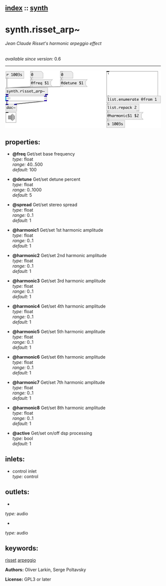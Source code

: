 [index](index.html) :: [synth](category_synth.html)
---

# synth.risset_arp~

###### Jean Claude Risset&#39;s harmonic arpeggio effect

*available since version:* 0.6

---




[![example](../examples/img/synth.risset_arp~.jpg)](../examples/pd/synth.risset_arp~.pd)







## properties:

* **@freq** 
Get/set base frequency<br>
_type:_ float<br>
_range:_ 40..500<br>
_default:_ 100<br>

* **@detune** 
Get/set detune percent<br>
_type:_ float<br>
_range:_ 0..1000<br>
_default:_ 5<br>

* **@spread** 
Get/set stereo spread<br>
_type:_ float<br>
_range:_ 0..1<br>
_default:_ 1<br>

* **@harmonic1** 
Get/set 1st harmonic amplitude<br>
_type:_ float<br>
_range:_ 0..1<br>
_default:_ 1<br>

* **@harmonic2** 
Get/set 2nd harmonic amplitude<br>
_type:_ float<br>
_range:_ 0..1<br>
_default:_ 1<br>

* **@harmonic3** 
Get/set 3rd harmonic amplitude<br>
_type:_ float<br>
_range:_ 0..1<br>
_default:_ 1<br>

* **@harmonic4** 
Get/set 4th harmonic amplitude<br>
_type:_ float<br>
_range:_ 0..1<br>
_default:_ 1<br>

* **@harmonic5** 
Get/set 5th harmonic amplitude<br>
_type:_ float<br>
_range:_ 0..1<br>
_default:_ 1<br>

* **@harmonic6** 
Get/set 6th harmonic amplitude<br>
_type:_ float<br>
_range:_ 0..1<br>
_default:_ 1<br>

* **@harmonic7** 
Get/set 7th harmonic amplitude<br>
_type:_ float<br>
_range:_ 0..1<br>
_default:_ 1<br>

* **@harmonic8** 
Get/set 8th harmonic amplitude<br>
_type:_ float<br>
_range:_ 0..1<br>
_default:_ 1<br>

* **@active** 
Get/set on/off dsp processing<br>
_type:_ bool<br>
_default:_ 1<br>



## inlets:

* control inlet<br>
_type:_ control



## outlets:

*  <br>
_type:_ audio
*  <br>
_type:_ audio



## keywords:

[risset](keywords/risset.html)
[arpeggio](keywords/arpeggio.html)






**Authors:** Oliver Larkin, Serge Poltavsky




**License:** GPL3 or later





